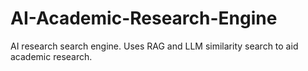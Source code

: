 # AI-Academic-Research-Engine
AI research search engine. Uses RAG and LLM similarity search to aid academic research.
